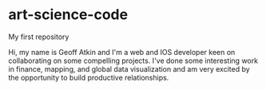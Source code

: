 # art-science-code
My first repository

Hi, my name is Geoff Atkin and I'm a web and IOS developer keen on collaborating on some compelling projects. 
I've done some interesting work in finance, mapping, and global data visualization and am very excited by the opportunity to build productive relationships.

